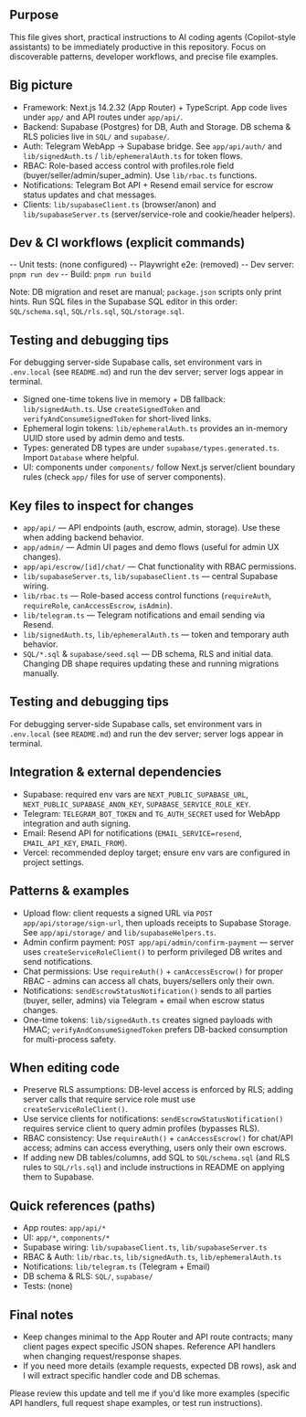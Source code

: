 
## Purpose
This file gives short, practical instructions to AI coding agents (Copilot-style assistants) to be immediately productive in this repository. Focus on discoverable patterns, developer workflows, and precise file examples.

## Big picture
- Framework: Next.js 14.2.32 (App Router) + TypeScript. App code lives under `app/` and API routes under `app/api/`.
- Backend: Supabase (Postgres) for DB, Auth and Storage. DB schema & RLS policies live in `SQL/` and `supabase/`.
- Auth: Telegram WebApp → Supabase bridge. See `app/api/auth/` and `lib/signedAuth.ts` / `lib/ephemeralAuth.ts` for token flows.
- RBAC: Role-based access control with profiles.role field (buyer/seller/admin/super_admin). Use `lib/rbac.ts` functions.
- Notifications: Telegram Bot API + Resend email service for escrow status updates and chat messages.
- Clients: `lib/supabaseClient.ts` (browser/anon) and `lib/supabaseServer.ts` (server/service-role and cookie/header helpers).

## Dev & CI workflows (explicit commands)
-- Unit tests: (none configured)
-- Playwright e2e: (removed)
-- Dev server: `pnpm run dev`
-- Build: `pnpm run build`

Note: DB migration and reset are manual; `package.json` scripts only print hints. Run SQL files in the Supabase SQL editor in this order: `SQL/schema.sql`, `SQL/rls.sql`, `SQL/storage.sql`.
## Testing and debugging tips
For debugging server-side Supabase calls, set environment vars in `.env.local` (see `README.md`) and run the dev server; server logs appear in terminal.
- Signed one-time tokens live in memory + DB fallback: `lib/signedAuth.ts`. Use `createSignedToken` and `verifyAndConsumeSignedToken` for short-lived links.
- Ephemeral login tokens: `lib/ephemeralAuth.ts` provides an in-memory UUID store used by admin demo and tests.
- Types: generated DB types are under `supabase/types.generated.ts`. Import `Database` where helpful.
- UI: components under `components/` follow Next.js server/client boundary rules (check `app/` files for use of server components).

## Key files to inspect for changes
- `app/api/` — API endpoints (auth, escrow, admin, storage). Use these when adding backend behavior.
- `app/admin/` — Admin UI pages and demo flows (useful for admin UX changes).
- `app/api/escrow/[id]/chat/` — Chat functionality with RBAC permissions.
- `lib/supabaseServer.ts`, `lib/supabaseClient.ts` — central Supabase wiring.
- `lib/rbac.ts` — Role-based access control functions (`requireAuth`, `requireRole`, `canAccessEscrow`, `isAdmin`).
- `lib/telegram.ts` — Telegram notifications and email sending via Resend.
- `lib/signedAuth.ts`, `lib/ephemeralAuth.ts` — token and temporary auth behavior.
- `SQL/*.sql` & `supabase/seed.sql` — DB schema, RLS and initial data. Changing DB shape requires updating these and running migrations manually.

## Testing and debugging tips
For debugging server-side Supabase calls, set environment vars in `.env.local` (see `README.md`) and run the dev server; server logs appear in terminal.

## Integration & external dependencies
- Supabase: required env vars are `NEXT_PUBLIC_SUPABASE_URL`, `NEXT_PUBLIC_SUPABASE_ANON_KEY`, `SUPABASE_SERVICE_ROLE_KEY`.
- Telegram: `TELEGRAM_BOT_TOKEN` and `TG_AUTH_SECRET` used for WebApp integration and auth signing.
- Email: Resend API for notifications (`EMAIL_SERVICE=resend`, `EMAIL_API_KEY`, `EMAIL_FROM`).
- Vercel: recommended deploy target; ensure env vars are configured in project settings.

## Patterns & examples
- Upload flow: client requests a signed URL via `POST app/api/storage/sign-url`, then uploads receipts to Supabase Storage. See `app/api/storage/` and `lib/supabaseHelpers.ts`.
- Admin confirm payment: `POST app/api/admin/confirm-payment` — server uses `createServiceRoleClient()` to perform privileged DB writes and send notifications.
- Chat permissions: Use `requireAuth()` + `canAccessEscrow()` for proper RBAC - admins can access all chats, buyers/sellers only their own.
- Notifications: `sendEscrowStatusNotification()` sends to all parties (buyer, seller, admins) via Telegram + email when escrow status changes.
- One-time tokens: `lib/signedAuth.ts` creates signed payloads with HMAC; `verifyAndConsumeSignedToken` prefers DB-backed consumption for multi-process safety.

## When editing code
- Preserve RLS assumptions: DB-level access is enforced by RLS; adding server calls that require service role must use `createServiceRoleClient()`.
- Use service clients for notifications: `sendEscrowStatusNotification()` requires service client to query admin profiles (bypasses RLS).
- RBAC consistency: Use `requireAuth()` + `canAccessEscrow()` for chat/API access; admins can access everything, users only their own escrows.
- If adding new DB tables/columns, add SQL to `SQL/schema.sql` (and RLS rules to `SQL/rls.sql`) and include instructions in README on applying them to Supabase.

## Quick references (paths)
- App routes: `app/api/*`
- UI: `app/*`, `components/*`
- Supabase wiring: `lib/supabaseClient.ts`, `lib/supabaseServer.ts`
- RBAC & Auth: `lib/rbac.ts`, `lib/signedAuth.ts`, `lib/ephemeralAuth.ts`
- Notifications: `lib/telegram.ts` (Telegram + Email)
- DB schema & RLS: `SQL/`, `supabase/`
- Tests: (none)

## Final notes
- Keep changes minimal to the App Router and API route contracts; many client pages expect specific JSON shapes. Reference API handlers when changing request/response shapes.
- If you need more details (example requests, expected DB rows), ask and I will extract specific handler code and DB schemas.

Please review this update and tell me if you'd like more examples (specific API handlers, full request shape examples, or test run instructions).
